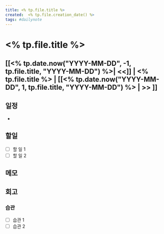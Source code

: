 ```yaml
---
title: <% tp.file.title %>
created:  <% tp.file.creation_date() %>
tags: #dailynote
---
```

# <% tp.file.title %>
## [[<% tp.date.now("YYYY-MM-DD", -1, tp.file.title, "YYYY-MM-DD") %>| <<]] | <% tp.file.title %> | [[<% tp.date.now("YYYY-MM-DD", 1, tp.file.title, "YYYY-MM-DD") %> | >> ]]

## 일정
- 

## 할일
- [ ] 할 일 1
- [ ] 할 일 2

## 메모


## 회고
### 습관
- [ ] 습관 1
- [ ] 습관 2
